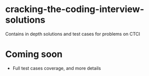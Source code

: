 # cracking-the-coding-interview-solutions
Contains in depth solutions and test cases for problems on CTCI

# Coming soon
- Full test cases coverage, and more details
